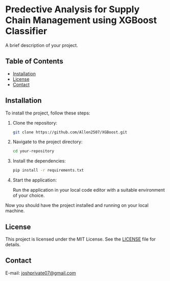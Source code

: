 # Predective Analysis for Supply Chain Management using XGBoost Classifier

A brief description of your project.

## Table of Contents

- [Installation](#installation)
- [License](#license)
- [Contact](#contact)

## Installation

To install the project, follow these steps:

1. Clone the repository:

    ```bash
    git clone https://github.com/Allen2507/XGBoost.git
    ```

2. Navigate to the project directory:

    ```bash
    cd your-repository
    ```

3. Install the dependencies:

    ```bash
    pip install -r requirements.txt
    ```

4. Start the application:

    Run the application in your local code editor with a suitable environment of your choice.

Now you should have the project installed and running on your local machine.

## License

This project is licensed under the MIT License. See the [LICENSE](LICENSE) file for details.

## Contact

E-mail: joshprivate07@gmail.com
